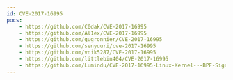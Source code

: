 ```yaml
---
id: CVE-2017-16995
pocs:
    - https://github.com/C0dak/CVE-2017-16995
    - https://github.com/Al1ex/CVE-2017-16995
    - https://github.com/gugronnier/CVE-2017-16995
    - https://github.com/senyuuri/cve-2017-16995
    - https://github.com/vnik5287/CVE-2017-16995
    - https://github.com/littlebin404/CVE-2017-16995
    - https://github.com/Lumindu/CVE-2017-16995-Linux-Kernel---BPF-Sign-Extension-Local-Privilege-Escalation-
---
```


